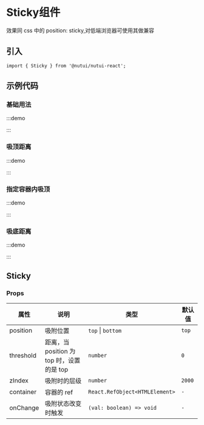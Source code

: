 # Sticky组件


效果同 css 中的 position: sticky,对低端浏览器可使用其做兼容

## 引入

```tsx
import { Sticky } from '@nutui/nutui-react';
```

## 示例代码

### 基础用法

:::demo

<CodeBlock src='h5/demo1.tsx'></CodeBlock>

:::

### 吸顶距离

:::demo

<CodeBlock src='h5/demo2.tsx'></CodeBlock>

:::

### 指定容器内吸顶

:::demo

<CodeBlock src='h5/demo3.tsx'></CodeBlock>

:::

### 吸底距离

:::demo

<CodeBlock src='h5/demo4.tsx'></CodeBlock>

:::

## Sticky

### Props

| 属性 | 说明 | 类型 | 默认值 |
| --- | --- | --- | --- |
| position | 吸附位置 | `top` \| `bottom` | `top` |
| threshold | 距离，当 position 为 top 时，设置的是 top | `number` | `0` |
| zIndex | 吸附时的层级 | `number` | `2000` |
| container | 容器的 ref | `React.RefObject<HTMLElement>` | `-` |
| onChange | 吸附状态改变时触发 | `(val: boolean) => void` | `-` |
